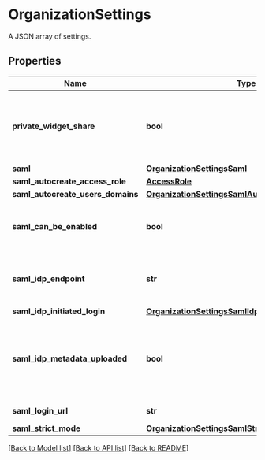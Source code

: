 # OrganizationSettings

A JSON array of settings.
## Properties
Name | Type | Description | Notes
------------ | ------------- | ------------- | -------------
**private_widget_share** | **bool** | Whether or not the organization users can share widgets outside of Datadog. | [optional] 
**saml** | [**OrganizationSettingsSaml**](OrganizationSettingsSaml.md) |  | [optional] 
**saml_autocreate_access_role** | [**AccessRole**](AccessRole.md) |  | [optional] 
**saml_autocreate_users_domains** | [**OrganizationSettingsSamlAutocreateUsersDomains**](OrganizationSettingsSamlAutocreateUsersDomains.md) |  | [optional] 
**saml_can_be_enabled** | **bool** | Whether or not SAML can be enabled for this organization. | [optional] 
**saml_idp_endpoint** | **str** | Identity provider endpoint for SAML authentication. | [optional] 
**saml_idp_initiated_login** | [**OrganizationSettingsSamlIdpInitiatedLogin**](OrganizationSettingsSamlIdpInitiatedLogin.md) |  | [optional] 
**saml_idp_metadata_uploaded** | **bool** | Whether or not a SAML identity provider metadata file was provided to the Datadog organization. | [optional] 
**saml_login_url** | **str** | URL for SAML logging. | [optional] 
**saml_strict_mode** | [**OrganizationSettingsSamlStrictMode**](OrganizationSettingsSamlStrictMode.md) |  | [optional] 

[[Back to Model list]](README.md#documentation-for-models) [[Back to API list]](README.md#documentation-for-api-endpoints) [[Back to README]](README.md)


